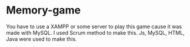 # Memory-game
You have to use a XAMPP or some server to play this game cause it was made with MySQL.
I used Scrum method to make this. Js, MySQL, HTML, Java were used to make this. 
